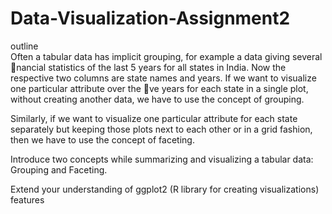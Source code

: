 # Data-Visualization-Assignment2

outline <br>
Often a tabular data has implicit grouping, for example a data giving several nancial
statistics of the last 5 years for all states in India. Now the respective two columns are
state names and years. If we want to visualize one particular attribute over the ve years
for each state in a single plot, without creating another data, we have to use the concept of
grouping. <br>

Similarly, if we want to visualize one particular attribute for each state separately but
keeping those plots next to each other or in a grid fashion, then we have to use the concept
of faceting.<br>

Introduce two concepts while summarizing and visualizing a tabular data: Grouping
and Faceting.<br>

Extend your understanding of ggplot2 (R library for creating visualizations) features
